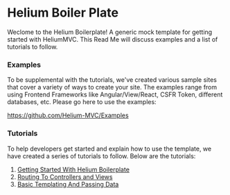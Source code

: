 # Helium Boiler Plate
Weclome to the Helium Boilerplate! A generic mock template for getting started with HeliumMVC. This Read Me will discuss examples and a list of tutorials to follow.

### Examples
To be supplemental with the tutorials, we've created various sample sites that cover a variety of ways to create your site. The examples range from using Frontend Frameworks like Angular/View/React, CSFR Token, different databases, etc. Please go here to use the examples:

https://github.com/Helium-MVC/Examples

### Tutorials
To help developers get started and explain how to use the template, we have created a series of tutorials to follow. Below are the tutorials:

1. [Getting Started With Helium Boilerplate](https://medium.com/helium-mvc/getting-started-with-helium-boilerplate-d76ae998f70d "Getting Started With Helium Boilerplate")
2. [Routing To Controllers and Views](https://medium.com/helium-mvc/helium-mvc-routing-controller-and-views-b04874b536ed "Routing To Controllers and Views")
3. [Basic Templating And Passing Data](https://medium.com/helium-mvc/basic-templating-and-passing-data-f98250e3dfca "Basic Templating And Passing Data")